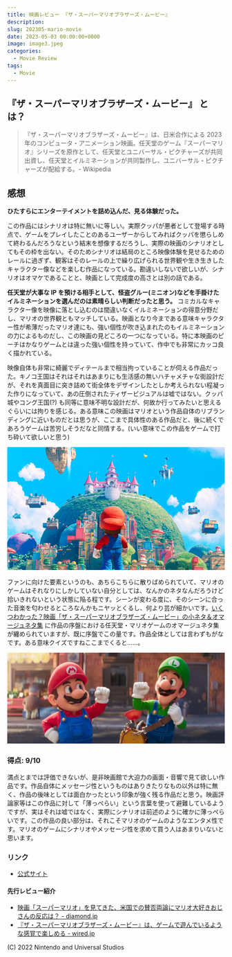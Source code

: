 ```yaml
---
title: 映画レビュー 『ザ・スーパーマリオブラザーズ・ムービー』
description:
slug: 202305-mario-movie
date: 2023-05-03 00:00:00+0000
image: image3.jpeg
categories:
  - Movie Review
tags:
  - Movie
---
```


## 『ザ・スーパーマリオブラザーズ・ムービー』 とは？

> 『ザ・スーパーマリオブラザーズ・ムービー』は、日米合作による 2023 年のコンピュータ・アニメーション映画。任天堂のゲーム『スーパーマリオ』シリーズを原作として、任天堂とユニバーサル・ピクチャーズが共同出資し、任天堂とイルミネーションが共同製作し、ユニバーサル・ピクチャーズが配給する。- Wikipedia

## 感想

**ひたすらにエンターテイメントを詰め込んだ、見る体験だった。**

この作品にはシナリオは特に無いに等しい。実際クッパが悪者として登場する時点で、ゲームをプレイしたことのあるユーザーからしてみればクッパを懲らしめて終わるんだろうなという結末を想像するだろうし、実際の映画のシナリオとしてもその枠を出ない。そのためシナリオは結局のところ映像体験を見せるためのレールに過ぎず、観客はそのレールの上で繰り広げられる世界観や生き生きしたキャラクター像などを楽しむ作品になっている。勘違いしないで欲しいが、シナリオはオマケであることと、映画として完成度の高さとは別の話である。

**任天堂が大事な IP を預ける相手として、怪盗グルー(ミニオン)などを手掛けたイルミネーションを選んだのは素晴らしい判断だったと思う。** コミカルなキャラクター像を映像に落とし込むのは間違いなくイルミネーションの得意分野だし、マリオの世界観ともマッチしている。映画となり今まである意味キャラクター性が希薄だったマリオ達にも、強い個性が吹き込まれたのもイルミネーションの力によるものだし、この映画の見どころの一つになっている。特に本映画のピーチはかなりゲームとは違った強い個性を持っていて、作中でも非常にカッコ良く描かれている。

映像自体も非常に綺麗でディテールまで相当拘っていることが伺える作品だった。キノコ王国はそれはそれはあまりにも生活感の無いハチャメチャな街設計だが、それを真面目に突き詰めて街全体をデザインしたとしか考えられない程凝った作りになっていて、あの圧倒されたティザービジュアルは嘘ではない。クッパ城やコング王国(?) も同等に意味不明な設計だが、何故か行ってみたいと思えるぐらいには拘りを感じる。ある意味この映画はマリオという作品自体のリブランディングに近いものだとは思うが、ここまで具体性のある作品だと、後に続くであろうゲームは苦労しそうだなと同情する。(いい意味でこの作品をゲームで打ち砕いて欲しいと思う)

![キノコ王国を眺めるマリオ](image1.jpeg)

ファンに向けた要素というのも、あちらこちらに散りばめられていて、マリオのゲームはそれなりにしかしていない自分としては、なんかのネタなんだろうけど拾いきれないという状態に陥る程です。シーンが変わる度に、そのシーンに合った音楽を匂わせるところなんかもニヤッとくるし、何より芸が細かいです。[いくつわかった？映画「ザ・スーパーマリオブラザーズ・ムービー」の小ネタ＆オマージュネタ集](https://www.ndw.jp/mario-game-230501/) に作品の序盤における任天堂・マリオゲームのオマージュネタ集が纏められていますが、既に序盤でこの量です。作品全体としては言わずもがなです。ある意味クイズですねここまでくると……。

![仲の良い兄弟](image2.jpeg)

### 得点: 9/10

満点とまでは評価できないが、是非映画館で大迫力の画面・音響で見て欲しい作品です。作品自体にメッセージ性というものはありきたりなもの以外は特に無く、作品の後味としては面白かったという印象が強く残る作品だと思う。映画評論家等はこの作品に対して「薄っぺらい」という言葉を使って避難しているようですが、実はそれは嘘ではなく、実際にシナリオは前述のように確かに薄っぺらいです。この作品の良い部分は、それこそマリオのゲームのようなエンタメ性です。マリオのゲームにシナリオやメッセージ性を求めて買う人はあまりいないと思います。

### リンク

- [公式サイト](https://www.nintendo.co.jp/smbmovie/)

#### 先行レビュー紹介

- [映画「スーパーマリオ」を見てきた、米国での賛否両論にマリオ大好きおじさんの反応は？ - diamond.jp](https://diamond.jp/articles/-/322299)
- [『ザ・スーパーマリオブラザーズ・ムービー』は、ゲームで遊んでいるような感覚で楽しめる - wired.jp](https://wired.jp/article/super-mario-bros-movie-new-generation-video-games/)

(C) 2022 Nintendo and Universal Studios
